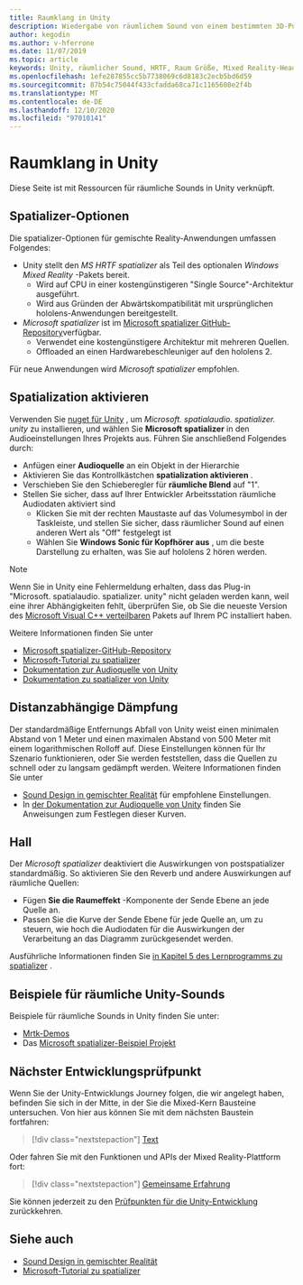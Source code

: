 ```yaml
---
title: Raumklang in Unity
description: Wiedergabe von räumlichem Sound von einem bestimmten 3D-Punkt in der Unity-Szene.
author: kegodin
ms.author: v-hferrone
ms.date: 11/07/2019
ms.topic: article
keywords: Unity, räumlicher Sound, HRTF, Raum Größe, Mixed Reality-Headset, Windows Mixed Reality-Headset, Virtual Reality-Headset, mrtk, Mixed Reality Toolkit, spatializer, Reverb
ms.openlocfilehash: 1efe287855cc5b7738069c6d8183c2ecb5bd6d59
ms.sourcegitcommit: 87b54c75044f433cfadda68ca71c1165608e2f4b
ms.translationtype: MT
ms.contentlocale: de-DE
ms.lasthandoff: 12/10/2020
ms.locfileid: "97010141"
---
```

# <a name="spatial-sound-in-unity"></a>Raumklang in Unity

Diese Seite ist mit Ressourcen für räumliche Sounds in Unity verknüpft.

## <a name="spatializer-options"></a>Spatializer-Optionen
Die spatializer-Optionen für gemischte Reality-Anwendungen umfassen Folgendes:
* Unity stellt den *MS HRTF spatializer* als Teil des optionalen *Windows Mixed Reality* -Pakets bereit.
  * Wird auf CPU in einer kostengünstigeren "Single Source"-Architektur ausgeführt.
  * Wird aus Gründen der Abwärtskompatibilität mit ursprünglichen hololens-Anwendungen bereitgestellt.
* *Microsoft spatializer* ist im [Microsoft spatializer GitHub-Repository](https://github.com/microsoft/spatialaudio-unity)verfügbar.
  * Verwendet eine kostengünstigere Architektur mit mehreren Quellen.
  * Offloaded an einen Hardwarebeschleuniger auf den hololens 2. 

Für neue Anwendungen wird *Microsoft spatializer* empfohlen.

## <a name="enable-spatialization"></a>Spatialization aktivieren

Verwenden Sie [nuget für Unity](https://github.com/GlitchEnzo/NuGetForUnity/releases/latest) , um _Microsoft. spatialaudio. spatializer. unity_ zu installieren, und wählen Sie **Microsoft spatializer** in den Audioeinstellungen Ihres Projekts aus. Führen Sie anschließend Folgendes durch:
* Anfügen einer **Audioquelle** an ein Objekt in der Hierarchie
* Aktivieren Sie das Kontrollkästchen **spatialization aktivieren** .
* Verschieben Sie den Schieberegler für **räumliche Blend** auf "1".
* Stellen Sie sicher, dass auf Ihrer Entwickler Arbeitsstation räumliche Audiodaten aktiviert sind 
    * Klicken Sie mit der rechten Maustaste auf das Volumesymbol in der Taskleiste, und stellen Sie sicher, dass räumlicher Sound auf einen anderen Wert als "Off" festgelegt ist 
    * Wählen Sie **Windows Sonic für Kopfhörer aus** , um die beste Darstellung zu erhalten, was Sie auf hololens 2 hören werden.

>[!NOTE]
>Wenn Sie in Unity eine Fehlermeldung erhalten, dass das Plug-in "Microsoft. spatialaudio. spatializer. unity" nicht geladen werden kann, weil eine ihrer Abhängigkeiten fehlt, überprüfen Sie, ob Sie die neueste Version des [Microsoft Visual C++ verteilbaren](https://support.microsoft.com/en-us/help/2977003/the-latest-supported-visual-c-downloads) Pakets auf Ihrem PC installiert haben.

Weitere Informationen finden Sie unter
* [Microsoft spatializer-GitHub-Repository](https://github.com/microsoft/spatialaudio-unity)
* [Microsoft-Tutorial zu spatializer](tutorials/unity-spatial-audio-ch1.md)
* [Dokumentation zur Audioquelle von Unity](https://docs.unity3d.com/2019.3/Documentation/Manual/class-AudioSource.html)
* [Dokumentation zu spatializer von Unity](https://docs.unity3d.com/Manual/VRAudioSpatializer.html)

## <a name="distance-based-attenuation"></a>Distanzabhängige Dämpfung
Der standardmäßige Entfernungs Abfall von Unity weist einen minimalen Abstand von 1 Meter und einen maximalen Abstand von 500 Meter mit einem logarithmischen Rolloff auf. Diese Einstellungen können für Ihr Szenario funktionieren, oder Sie werden feststellen, dass die Quellen zu schnell oder zu langsam gedämpft werden. Weitere Informationen finden Sie unter
* [Sound Design in gemischter Realität](../../design/spatial-sound-design.md) für empfohlene Einstellungen.
* In [der Dokumentation zur Audioquelle von Unity](https://docs.unity3d.com/2019.3/Documentation/Manual/class-AudioSource.html) finden Sie Anweisungen zum Festlegen dieser Kurven.

## <a name="reverb"></a>Hall
Der _Microsoft spatializer_ deaktiviert die Auswirkungen von postspatializer standardmäßig. So aktivieren Sie den Reverb und andere Auswirkungen auf räumliche Quellen:
* Fügen **Sie die Raumeffekt** -Komponente der Sende Ebene an jede Quelle an.
* Passen Sie die Kurve der Sende Ebene für jede Quelle an, um zu steuern, wie hoch die Audiodaten für die Auswirkungen der Verarbeitung an das Diagramm zurückgesendet werden.

Ausführliche Informationen finden Sie [in Kapitel 5 des Lernprogramms zu spatializer](tutorials/unity-spatial-audio-ch5.md) .

## <a name="unity-spatial-sound-examples"></a>Beispiele für räumliche Unity-Sounds
Beispiele für räumliche Sounds in Unity finden Sie unter:
* [Mrtk-Demos](https://github.com/microsoft/MixedRealityToolkit-Unity/tree/mrtk_release/Assets/MixedRealityToolkit.Examples/Demos/Audio)
* Das [Microsoft spatializer-Beispiel Projekt](https://github.com/microsoft/spatialaudio-unity/tree/master/Samples/MicrosoftSpatializerSample)

## <a name="next-development-checkpoint"></a>Nächster Entwicklungsprüfpunkt

Wenn Sie der Unity-Entwicklungs Journey folgen, die wir angelegt haben, befinden Sie sich in der Mitte, in der Sie die Mixed-Kern Bausteine untersuchen. Von hier aus können Sie mit dem nächsten Baustein fortfahren:

> [!div class="nextstepaction"]
> [Text](text-in-unity.md)

Oder fahren Sie mit den Funktionen und APIs der Mixed Reality-Plattform fort:

> [!div class="nextstepaction"]
> [Gemeinsame Erfahrung](shared-experiences-in-unity.md)

Sie können jederzeit zu den [Prüfpunkten für die Unity-Entwicklung](unity-development-overview.md#2-core-building-blocks) zurückkehren.

## <a name="see-also"></a>Siehe auch
* [Sound Design in gemischter Realität](../../design/spatial-sound-design.md)
* [Microsoft-Tutorial zu spatializer](tutorials/unity-spatial-audio-ch1.md)
